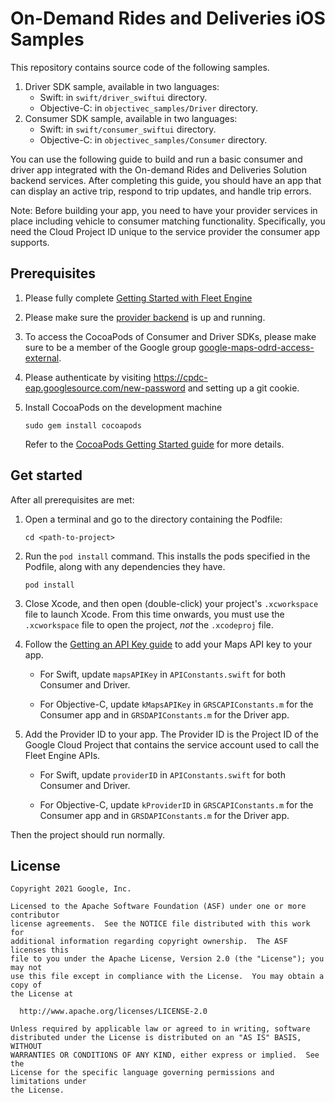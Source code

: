 # On-Demand Rides and Deliveries iOS Samples

This repository contains source code of the following samples.

1. Driver SDK sample, available in two languages:
   - Swift: in `swift/driver_swiftui` directory.
   - Objective-C: in `objectivec_samples/Driver` directory.
2. Consumer SDK sample, available in two languages:
   - Swift: in `swift/consumer_swiftui` directory.
   - Objective-C: in `objectivec_samples/Consumer` directory.

You can use the following guide to build and run a basic consumer and driver app integrated with the On-demand Rides and Deliveries Solution backend services. After completing this guide, you should have an app that can display an active trip, respond to trip updates, and handle trip errors.

Note: Before building your app, you need to have your provider services in place including vehicle to consumer matching functionality. Specifically, you need the Cloud Project ID unique to the service provider the consumer app supports.

## Prerequisites
1. Please fully complete [Getting Started with Fleet Engine](https://developers.google.com/maps/documentation/transportation-logistics/on-demand-rides-deliveries-solution/trip-order-progress/fleet-engine)
2. Please make sure the [provider backend](https://github.com/googlemaps/java-on-demand-rides-deliveries-stub-provider)
is up and running.
3. To access the CocoaPods of Consumer and Driver SDKs, please make sure to be a member of the
Google group [google-maps-odrd-access-external](https://groups.google.com/a/google.com/g/google-maps-odrd-access-external).
5. Please authenticate by visiting https://cpdc-eap.googlesource.com/new-password
and setting up a git cookie.
6. Install CocoaPods on the development machine

    ```shell
    sudo gem install cocoapods
    ```

    Refer to the
    [CocoaPods Getting Started guide](https://guides.cocoapods.org/using/getting-started.html)
    for more details.


## Get started
After all prerequisites are met:

1.  Open a terminal and go to the directory containing the Podfile:

    ```shell
    cd <path-to-project>
    ```

1.  Run the `pod install` command. This installs the pods specified in the
    Podfile, along with any dependencies they have.

    ```shell
    pod install
    ```

1.  Close Xcode, and then open (double-click) your project's `.xcworkspace` file
    to launch Xcode. From this time onwards, you must use the `.xcworkspace` file
    to open the project, *not* the `.xcodeproj` file.

1.  Follow the
    [Getting an API Key guide](https://developers.google.com/maps/documentation/ios-sdk/get-api-key)
    to add your Maps API key to your app.

    - For Swift, update `mapsAPIKey` in `APIConstants.swift` for both Consumer
      and Driver.

    - For Objective-C, update `kMapsAPIKey` in `GRSCAPIConstants.m` for the
      Consumer app and in `GRSDAPIConstants.m` for the Driver app.

1.  Add the Provider ID to your app. The Provider ID is the Project ID of the
    Google Cloud Project that contains the service account used to call the
    Fleet Engine APIs.

    - For Swift, update `providerID` in `APIConstants.swift` for both Consumer
      and Driver.

    - For Objective-C, update `kProviderID` in `GRSCAPIConstants.m` for the
      Consumer app and in `GRSDAPIConstants.m` for the Driver app.

Then the project should run normally.

## License

```
Copyright 2021 Google, Inc.

Licensed to the Apache Software Foundation (ASF) under one or more contributor
license agreements.  See the NOTICE file distributed with this work for
additional information regarding copyright ownership.  The ASF licenses this
file to you under the Apache License, Version 2.0 (the "License"); you may not
use this file except in compliance with the License.  You may obtain a copy of
the License at

  http://www.apache.org/licenses/LICENSE-2.0

Unless required by applicable law or agreed to in writing, software
distributed under the License is distributed on an "AS IS" BASIS, WITHOUT
WARRANTIES OR CONDITIONS OF ANY KIND, either express or implied.  See the
License for the specific language governing permissions and limitations under
the License.
```
